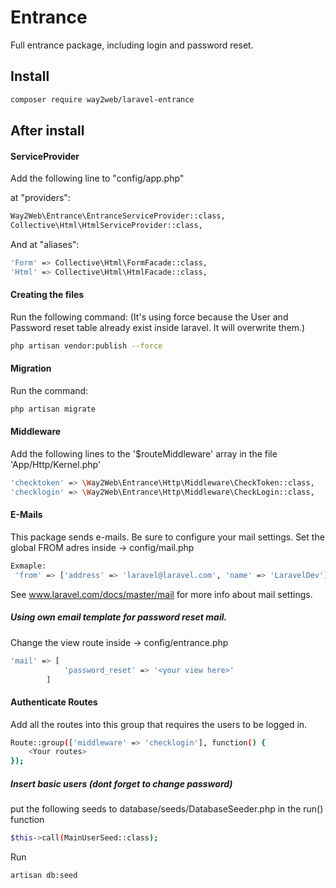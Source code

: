 # Entrance
Full entrance package, including login and password reset.

## Install
```bash
composer require way2web/laravel-entrance
```

## After install

#### ServiceProvider
Add the following line to "config/app.php"

at "providers":

```bash
Way2Web\Entrance\EntranceServiceProvider::class,
Collective\Html\HtmlServiceProvider::class,
```

And at "aliases":

```bash
'Form' => Collective\Html\FormFacade::class,
'Html' => Collective\Html\HtmlFacade::class,
```

#### Creating the files
Run the following command:
(It's using force because the User and Password reset table already exist inside laravel. It will overwrite them.)
```bash
php artisan vendor:publish --force
```

#### Migration

Run the command: 
```bash
php artisan migrate
```

#### Middleware

Add the following lines to the '$routeMiddleware' array in the file 'App/Http/Kernel.php'

```bash
'checktoken' => \Way2Web\Entrance\Http\Middleware\CheckToken::class,
'checklogin' => \Way2Web\Entrance\Http\Middleware\CheckLogin::class,
```

#### E-Mails
This package sends e-mails. Be sure to configure your mail settings.
Set the global FROM adres inside -> config/mail.php
```bash
Exmaple:
 'from' => ['address' => 'laravel@laravel.com', 'name' => 'LaravelDev'],
```
See www.laravel.com/docs/master/mail for more info about mail settings.

##### Using own email template for password reset mail.
Change the view route inside -> config/entrance.php
```bash
'mail' => [
 			'password_reset' => '<your view here>'
 		]
```

#### Authenticate Routes
Add all the routes into this group that requires the users to be logged in.
```bash
Route::group(['middleware' => 'checklogin'], function() {
    <Your routes>
});
```

##### Insert basic users (dont forget to change password)
put the following seeds to database/seeds/DatabaseSeeder.php in the run() function<br>
```bash
$this->call(MainUserSeed::class);
```
Run
```bash
artisan db:seed
```
